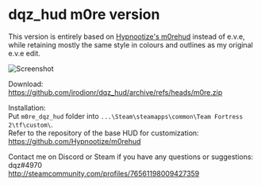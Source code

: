 # dqz_hud m0re version
This version is entirely based on [Hypnootize's m0rehud](https://github.com/Hypnootize/m0rehud) instead of e.v.e, while retaining mostly the same style in colours and outlines as my original e.v.e edit.

![Screenshot](https://i.imgur.com/C8EdHD7.jpeg)

Download: https://github.com/irodionr/dqz_hud/archive/refs/heads/m0re.zip  

Installation:  
Put `m0re_dqz_hud` folder into `...\Steam\steamapps\common\Team Fortress 2\tf\custom\`.  
Refer to the repository of the base HUD for customization: https://github.com/Hypnootize/m0rehud

Contact me on Discord or Steam if you have any questions or suggestions:  
dqz#4970  
http://steamcommunity.com/profiles/76561198009427359
